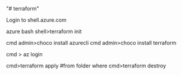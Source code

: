 "# terraform" 

Login to shell.azure.com

azure bash shell>terraform init

cmd admin>choco install azurecli
cmd admin>choco install terraform

cmd > az login

cmd>terraform apply #from folder where 
cmd>terraform destroy